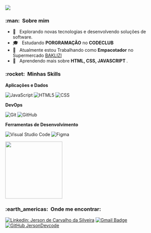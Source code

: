 
![](https://komarev.com/ghpvc/?username=JersonDevcodes&color=006bed)

<h3> :man: &nbsp;Sobre mim </h3>

- 🤔 &nbsp; Explorando novas tecnologias e desenvolvendo soluções de software.
- 🎓 &nbsp; Estudando <b>PORGRAMAÇÃO</b> no <b>CODECLUB</b> 
- 💼 &nbsp; Atualmente estou Trabalhando como <b>Empacotador</b> no Supermercado <a href="http://supermercadosbaklizi.com.br/baklizi/">BAKLIZI</a>
- 🌱 &nbsp; Aprendendo mais sobre <b>HTML, CSS, JAVASCRIPT </b>.

<h3> :rocket: &nbsp;Minhas Skills </h3>

**Aplicações e Dados**

  ![JavaScript](https://img.shields.io/badge/-JavaScript-333333?style=flat&logo=javascript)
  ![HTML5](https://img.shields.io/badge/-HTML5-333333?style=flat&logo=HTML5)
  ![CSS](https://img.shields.io/badge/-CSS-333333?style=flat&logo=CSS3&logoColor=1572B6)


**DevOps**

  ![Git](https://img.shields.io/badge/-Git-333333?style=flat&logo=git)
  ![GitHub](https://img.shields.io/badge/-GitHub-333333?style=flat&logo=github)

**Ferramentas de Desenvolvimento**

  ![Visual Studio Code](https://img.shields.io/badge/-Visual%20Studio%20Code-333333?style=flat&logo=visual-studio-code&logoColor=007ACC)
  ![Figma](https://img.shields.io/badge/-Figma-333333?style=flat&logo=figma&logoColor=007ACC)
<br/>

<a href="https://github.com/JersonDevcode">
  <img height="180em" src="https://github-readme-stats.vercel.app/api?username=JersonDevcode&theme=dracula&show_icons=true" />
</a>

<br/>

<h3> :earth_americas: &nbsp;Onde me encontrar: </h3> 

[![Linkedin: Jerson de Carvalho da Silveira](https://img.shields.io/badge/-JersonDeCarvalhoDaSilveira-blue?style=flat-square&logo=linkedin&logoColor=white&link=LINK-https://www.linkedin.com/in/jerson-de-carvalho-da-silveira-04815522a/)](https://www.linkedin.com/in/jerson-de-carvalho-da-silveira-04815522a/)
[![Gmail Badge](https://img.shields.io/badge/-secretgames33@gmail.com-006bed?style=flat-square&logo=Gmail&logoColor=white&link=mailto:secretgames33@gmail.com)](mailto:jersondasilveira@gmail.com)
[![GitHub JersonDevcode]( https://img.shields.io/github/followers/JersonDevcode?label=follow&style=social)](https://github.com/JersonDevcode)
